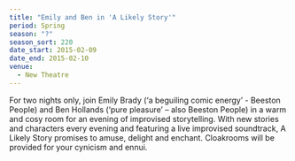 ```yaml
---
title: "Emily and Ben in 'A Likely Story'"
period: Spring
season: "?"
season_sort: 220
date_start: 2015-02-09
date_end: 2015-02-10
venue:
  - New Theatre
---
```


For two nights only, join Emily Brady (‘a beguiling comic energy’ - Beeston People) and Ben Hollands (‘pure pleasure’ – also Beeston People) in a warm and cosy room for an evening of improvised storytelling. With new stories and characters every evening and featuring a live improvised soundtrack, A Likely Story promises to amuse, delight and enchant. Cloakrooms will be provided for your cynicism and ennui.

